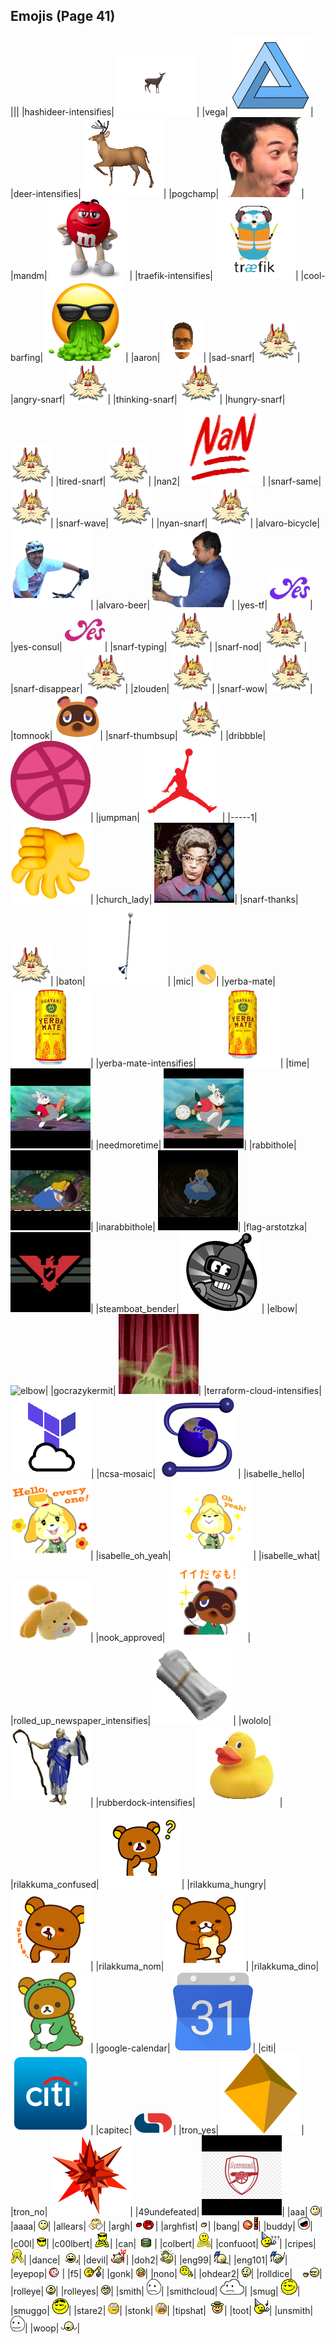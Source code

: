 
## Emojis (Page 41)
|||
|hashideer-intensifies| ![hashideer-intensifies](/output/hashideer-intensifies.gif)|
|vega| ![vega](/output/vega.png)|
|deer-intensifies| ![deer-intensifies](/output/deer-intensifies.gif)|
|pogchamp| ![pogchamp](/output/pogchamp.jpg)|
|mandm| ![mandm](/output/mandm.png)|
|traefik-intensifies| ![traefik-intensifies](/output/traefik-intensifies.gif)|
|cool-barfing| ![cool-barfing](/output/cool-barfing.png)|
|aaron| ![aaron](/output/aaron.gif)|
|sad-snarf| ![sad-snarf](/output/sad-snarf.png)|
|angry-snarf| ![angry-snarf](/output/angry-snarf.png)|
|thinking-snarf| ![thinking-snarf](/output/thinking-snarf.png)|
|hungry-snarf| ![hungry-snarf](/output/hungry-snarf.png)|
|tired-snarf| ![tired-snarf](/output/tired-snarf.png)|
|nan2| ![nan2](/output/nan2.png)|
|snarf-same| ![snarf-same](/output/snarf-same.png)|
|snarf-wave| ![snarf-wave](/output/snarf-wave.png)|
|nyan-snarf| ![nyan-snarf](/output/nyan-snarf.png)|
|alvaro-bicycle| ![alvaro-bicycle](/output/alvaro-bicycle.png)|
|alvaro-beer| ![alvaro-beer](/output/alvaro-beer.png)|
|yes-tf| ![yes-tf](/output/yes-tf.png)|
|yes-consul| ![yes-consul](/output/yes-consul.png)|
|snarf-typing| ![snarf-typing](/output/snarf-typing.png)|
|snarf-nod| ![snarf-nod](/output/snarf-nod.png)|
|snarf-disappear| ![snarf-disappear](/output/snarf-disappear.png)|
|zlouden| ![zlouden](/output/zlouden.png)|
|snarf-wow| ![snarf-wow](/output/snarf-wow.png)|
|tomnook| ![tomnook](/output/tomnook.png)|
|snarf-thumbsup| ![snarf-thumbsup](/output/snarf-thumbsup.png)|
|dribbble| ![dribbble](/output/dribbble.gif)|
|jumpman| ![jumpman](/output/jumpman.png)|
|-----1| ![-----1](/output/-----1.png)|
|church_lady| ![church_lady](/output/church_lady.jpg)|
|snarf-thanks| ![snarf-thanks](/output/snarf-thanks.png)|
|baton| ![baton](/output/baton.png)|
|mic| ![mic](/output/mic.png)|
|yerba-mate| ![yerba-mate](/output/yerba-mate.png)|
|yerba-mate-intensifies| ![yerba-mate-intensifies](/output/yerba-mate-intensifies.gif)|
|time| ![time](/output/time.jpg)|
|needmoretime| ![needmoretime](/output/needmoretime.jpg)|
|rabbithole| ![rabbithole](/output/rabbithole.jpg)|
|inarabbithole| ![inarabbithole](/output/inarabbithole.jpg)|
|flag-arstotzka| ![flag-arstotzka](/output/flag-arstotzka.jpg)|
|steamboat_bender| ![steamboat_bender](/output/steamboat_bender.png)|
|elbow| ![elbow](/output/elbow)|
|gocrazykermit| ![gocrazykermit](/output/gocrazykermit.gif)|
|terraform-cloud-intensifies| ![terraform-cloud-intensifies](/output/terraform-cloud-intensifies.gif)|
|ncsa-mosaic| ![ncsa-mosaic](/output/ncsa-mosaic.png)|
|isabelle_hello| ![isabelle_hello](/output/isabelle_hello.png)|
|isabelle_oh_yeah| ![isabelle_oh_yeah](/output/isabelle_oh_yeah.png)|
|isabelle_what| ![isabelle_what](/output/isabelle_what.png)|
|nook_approved| ![nook_approved](/output/nook_approved.gif)|
|rolled_up_newspaper_intensifies| ![rolled_up_newspaper_intensifies](/output/rolled_up_newspaper_intensifies.gif)|
|wololo| ![wololo](/output/wololo.png)|
|rubberdock-intensifies| ![rubberdock-intensifies](/output/rubberdock-intensifies.gif)|
|rilakkuma_confused| ![rilakkuma_confused](/output/rilakkuma_confused.png)|
|rilakkuma_hungry| ![rilakkuma_hungry](/output/rilakkuma_hungry.png)|
|rilakkuma_nom| ![rilakkuma_nom](/output/rilakkuma_nom.png)|
|rilakkuma_dino| ![rilakkuma_dino](/output/rilakkuma_dino.png)|
|google-calendar| ![google-calendar](/output/google-calendar.png)|
|citi| ![citi](/output/citi.png)|
|capitec| ![capitec](/output/capitec.png)|
|tron_yes| ![tron_yes](/output/tron_yes.png)|
|tron_no| ![tron_no](/output/tron_no.png)|
|49undefeated| ![49undefeated](/output/49undefeated.jpg)|
|aaa| ![aaa](/output/aaa.gif)|
|aaaa| ![aaaa](/output/aaaa.gif)|
|allears| ![allears](/output/allears.gif)|
|argh| ![argh](/output/argh.gif)|
|arghfist| ![arghfist](/output/arghfist.gif)|
|bang| ![bang](/output/bang.gif)|
|buddy| ![buddy](/output/buddy.gif)|
|c00l| ![c00l](/output/c00l.gif)|
|c00lbert| ![c00lbert](/output/c00lbert.gif)|
|can| ![can](/output/can.gif)|
|colbert| ![colbert](/output/colbert.gif)|
|confuoot| ![confuoot](/output/confuoot.gif)|
|cripes| ![cripes](/output/cripes.gif)|
|dance| ![dance](/output/dance.gif)|
|devil| ![devil](/output/devil.gif)|
|doh2| ![doh2](/output/doh2.gif)|
|eng99| ![eng99](/output/eng99.gif)|
|eng101| ![eng101](/output/eng101.gif)|
|eyepop| ![eyepop](/output/eyepop.gif)|
|f5| ![f5](/output/f5.gif)|
|gonk| ![gonk](/output/gonk.gif)|
|nono| ![nono](/output/nono.gif)|
|ohdear2| ![ohdear2](/output/ohdear2.png)|
|rolldice| ![rolldice](/output/rolldice.gif)|
|rolleye| ![rolleye](/output/rolleye.gif)|
|rolleyes| ![rolleyes](/output/rolleyes.gif)|
|smith| ![smith](/output/smith.gif)|
|smithcloud| ![smithcloud](/output/smithcloud.gif)|
|smug| ![smug](/output/smug.gif)|
|smuggo| ![smuggo](/output/smuggo.gif)|
|stare2| ![stare2](/output/stare2.gif)|
|stonk| ![stonk](/output/stonk.gif)|
|tipshat| ![tipshat](/output/tipshat.gif)|
|toot| ![toot](/output/toot.gif)|
|unsmith| ![unsmith](/output/unsmith.gif)|
|woop| ![woop](/output/woop.gif)|